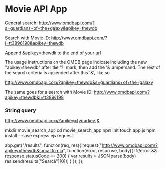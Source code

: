 # Movie API App

General search: http://www.omdbapi.com/?s=guardians+of+the+galaxy&apikey=thewdb

Search with Movie ID: http://www.omdbapi.com/?i=tt3896198&apikey=thewdb

Append &apikey=thewdb to the end of your url

The usage instructions on the OMDB page indicate including the new "apikey=thewdb" after the '?' mark, then add the '&' ampersand. The rest of the search criteria is appended after this '&', like so:

http://www.omdbapi.com/?apikey=thewdb&s=guardians+of+the+galaxy

The same goes for a search with Movie ID: http://www.omdbapi.com/?apikey=thewdb&i=tt3896198


### String query
http://www.omdbapi.com/?apikey=[yourkey]&



mkdir movie_search_app
cd movie_search_app
npm init
touch app.js
npm install --save express ejs request


app.get("/results", function(req, res){
    request("http://www.omdbapi.com/?apikey=thewdb&s=california", function(error, response, body){
       if(!error && response.statusCode == 200) {
           var results = JSON.parse(body)
           res.send(results["Search"][0]);
       }
    });
});
